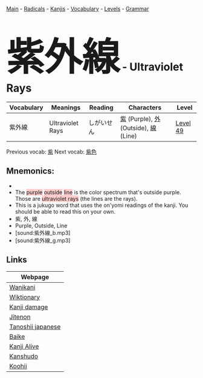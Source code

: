 <style> bigfont {font-size: 100px}</style>
[Main](../README.md) -
[Radicals](../radicals.md) -
[Kanjis](../kanjis.md) -
[Vocabulary](../vocabulary.md) -
[Levels](../levels.md) -
[Grammar](../grammar.md)
# <bigfont> 紫外線</bigfont> - Ultraviolet Rays 

| Vocabulary | Meanings | Reading | Characters | Level |
| --- | --- | --- | --- | --- |
| 紫外線 | Ultraviolet Rays | しがいせん |  [紫](../kanjis/紫.md) (Purple), [外](../kanjis/外.md) (Outside), [線](../kanjis/線.md) (Line) | [Level 49](../levels/wk_level49.md) |

Previous vocab: [紫](紫.md) Next vocab: [紫色](紫色.md) 

## Mnemonics:

* 
* The <span style="background-color:#ffcccb"> purple</span> <span style="background-color:#ffcccb"> outside</span> <span style="background-color:#ffcccb"> line</span> is the color spectrum that's outside purple. Those are <span style="background-color:#ffcccb"> ultraviolet rays</span> (the lines are the rays).
* This is a jukugo word that uses the on'yomi readings of the kanji. You should be able to read this on your own.
* 紫, 外, 線
* Purple, Outside, Line
* [sound:紫外線_b.mp3]
* [sound:紫外線_g.mp3]


## Links 

| Webpage |
| --- |
| [Wanikani          ](https://www.wanikani.com/kanji/紫外線) |
| [Wiktionary        ](https://en.wiktionary.org/wiki/紫外線) |
| [Kanji damage      ](http://www.kanjidamage.com/kanji/search?utf8=✓&q=紫外線) |
| [Jitenon           ](https://jitenon.com/kanji/紫外線) |
| [Tanoshii japanese ](https://www.tanoshiijapanese.com/dictionary/kanji.cfm?k=紫外線) |
| [Baike             ](https://baike.baidu.com/item/紫外線) |
| [Kanji Alive       ](https://app.kanjialive.com/紫外線) |
| [Kanshudo          ](https://www.kanshudo.com/searchmn?q=紫外線) |
| [Koohii            ](https://kanji.koohii.com/study/kanji/紫外線) |
